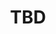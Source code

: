 ---
slug: "/kommunikation-und-koordination/tbd"
title: "TBD"
category: "Kommunikation und Koordination"
sorting: 1
---